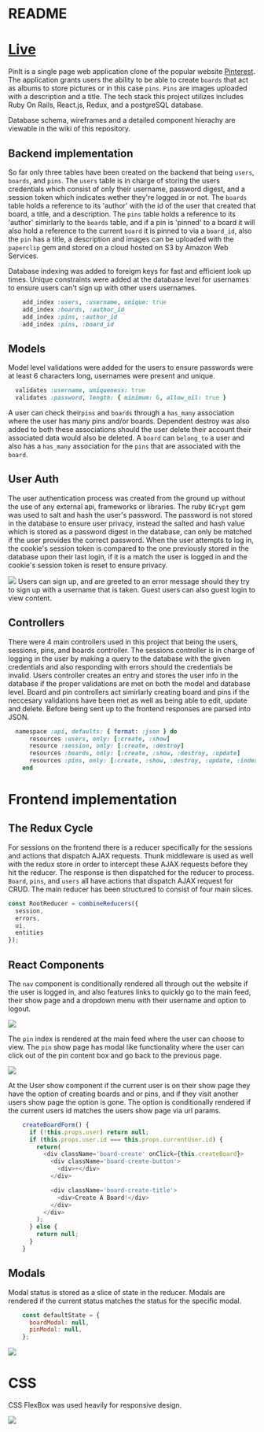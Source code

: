 # README

# [Live](http://aa-pinit.herokuapp.com/)

PinIt is a single page web application clone of the popular website [Pinterest](www.pinterest.com). The application grants users the ability to be able to create `boards` that act as albums to store pictures or in this case `pins`. `Pins` are images uploaded with a description and a title. The tech stack this project utilizes includes Ruby On Rails, React.js, Redux, and a postgreSQL database.

Database schema, wireframes and a detailed component hierachy are viewable in the wiki of this repository.

## Backend implementation

So far only three tables have been created on the backend that being `users`, `boards`, and `pins`. The `users` table is in charge of storing the users credentials which consist of only their username, password digest, and a session token which indicates wether they're logged in or not. The `boards` table holds a reference to its 'author' with the id of the user that created that board, a title, and a description. The `pins` table holds a reference to its 'author' simirlarly to the `boards` table, and if a pin is 'pinned' to a board it will also hold a reference to the current `board` it is pinned to via a `board_id`, also the `pin` has a title, a description and images can be uploaded with the `paperclip` gem and stored on a cloud hosted on S3 by Amazon Web Services.

Database indexing was added to foreigm keys for fast and efficient look up times. Unique constraints were added at the database level for usernames to ensure users can't sign up with other users usernames.

```ruby
    add_index :users, :username, unique: true
    add_index :boards, :author_id
    add_index :pins, :author_id
    add_index :pins, :board_id  
```
## Models

Model level validations were added for the users to ensure passwords were at least 6 characters long, usernames were present and unique.
```ruby
  validates :username, uniqueness: true
  validates :password, length: { minimum: 6, allow_nil: true }
```
A user can check their`pins` and `boards` through a `has_many` association where the user has many pins and/or boards. Dependent destroy was also added to both these associations should the user delete their account their associated data would also be deleted. A `board` can `belong_to` a user and also has a `has_many` association for the `pins` that are associated with the `board`.

## User Auth
The user authentication process was created from the ground up without the use of any external api, frameworks or libraries. The ruby `BCrypt` gem was used to salt and hash the user's password. The password is not stored in the database to ensure user privacy, instead the salted and hash value which is stored as a password digest in the database, can only be matched if the user provides the correct password. When the user attempts to log in, the cookie's session token is compared to the one previously stored in the database upon their last login, if it is a match the user is logged in and the cookie's session token is reset to ensure privacy.

![](https://media.giphy.com/media/26ndGwmQvq6yEnbjO/giphy.gif)
Users can sign up, and are greeted to an error message should they try to sign up with a username that is taken. Guest users can also guest login to view content.

## Controllers

There were 4 main controllers used in this project that being the users, sessions, pins, and boards controller. The sessions controller is in charge of logging in the user by making a query to the database with the given credentials and also responding with errors should the credentials be invalid. Users controller creates an entry and stores the user info in the database if the proper validations are met on both the model and database level. Board and pin controllers act simirlarly creating board and pins if the neccesary validations have been met as well as being able to edit, update and delete. Before being sent up to the frontend responses are parsed into JSON.

```ruby
  namespace :api, defaults: { format: :json } do
      resources :users, only: [:create, :show]
      resource :session, only: [:create, :destroy]
      resources :boards, only: [:create, :show, :destroy, :update]
      resources :pins, only: [:create, :show, :destroy, :update, :index]
    end
```

# Frontend implementation

## The Redux Cycle

For sessions on the frontend there is a reducer specifically for the sessions and actions that dispatch AJAX requests. Thunk middleware is used as well with the redux store in order to intercept these AJAX requests before they hit the reducer. The response is then dispatched for the reducer to process. `Board`, `pins`, and `users` all have actions that dispatch AJAX request for CRUD. The main reducer has been structured to consist of four main slices.

```javascript
const RootReducer = combineReducers({
  session,
  errors,
  ui,
  entities
});
```

## React Components

The `nav` component is conditionally rendered all through out the website if the user is logged in, and also features links to quickly go to the main feed, their show page and a dropdown menu with their username and option to logout.

![](https://media.giphy.com/media/3ohs4gXKGM9unyjKHS/giphy.gif)

The `pin` index is rendered at the main feed where the user can choose to view. The `pin` show page has modal like functionality where the user can click out of the pin content box and go back to the previous page.

![](https://media.giphy.com/media/xUOwFU8ys9xr5Df21y/giphy.gif)

At the User show component if the current user is on their show page they have the option of creating boards and or pins, and if they visit another users show page the option is gone. The option is conditionally rendered if the current users id matches the users show page via url params.

```javascript
    createBoardForm() {
      if (!this.props.user) return null;
      if (this.props.user.id === this.props.currentUser.id) {
        return(
          <div className='board-create' onClick={this.createBoard}>
            <div className='board-create-button'>
              <div>+</div>
            </div>

            <div className='board-create-title'>
              <div>Create A Board!</div>
            </div>
          </div>
        );
      } else {
        return null;
      }
    }
```

## Modals

Modal status is stored as a slice of state in the reducer. Modals are rendered if the current status matches the status for the specific modal.
```javascript
    const defaultState = {
      boardModal: null,
      pinModal: null,
    };
```

![](https://media.giphy.com/media/xUOwGcKVUliEldtwC4/giphy.gif)

# CSS

CSS FlexBox was used heavily for responsive design.


![](https://media.giphy.com/media/3o7WIzZXc9POkRU43C/giphy.gif)
